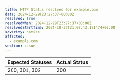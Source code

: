 ```yaml
---
title: HTTP Status resolved for example.com
date: 2024-12-29T23:27:37+00:00Z
resolved: True
resolvedWhen: 2024-12-29T23:27:37+00:00Z
resolvedStartTime: 2024-10-25T21:09:43.191474+00:00
severity: notice
affected:
  - example.com
section: issue
---
```


| Expected Statuses | Actual Status  |
|-------------------|----------------|
| 200, 301, 302 | 200 |
